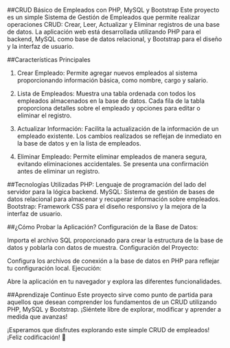 ##CRUD Básico de Empleados con PHP, MySQL y Bootstrap
Este proyecto es un simple Sistema de Gestión de Empleados que permite realizar operaciones CRUD: Crear, Leer, Actualizar y Eliminar registros de una base de datos. La aplicación web está desarrollada utilizando PHP para el backend, MySQL como base de datos relacional, y Bootstrap para el diseño y la interfaz de usuario.

##Características Principales
1. Crear Empleado:
Permite agregar nuevos empleados al sistema proporcionando información básica, como nombre, cargo y salario.

2. Lista de Empleados:
Muestra una tabla ordenada con todos los empleados almacenados en la base de datos. Cada fila de la tabla proporciona detalles sobre el empleado y opciones para editar o eliminar el registro.

3. Actualizar Información:
Facilita la actualización de la información de un empleado existente. Los cambios realizados se reflejan de inmediato en la base de datos y en la lista de empleados.

4. Eliminar Empleado:
Permite eliminar empleados de manera segura, evitando eliminaciones accidentales. Se presenta una confirmación antes de eliminar un registro.

##Tecnologías Utilizadas
PHP: Lenguaje de programación del lado del servidor para la lógica backend.
MySQL: Sistema de gestión de bases de datos relacional para almacenar y recuperar información sobre empleados.
Bootstrap: Framework CSS para el diseño responsivo y la mejora de la interfaz de usuario.

##¿Cómo Probar la Aplicación?
Configuración de la Base de Datos:

Importa el archivo SQL proporcionado para crear la estructura de la base de datos y poblarla con datos de muestra.
Configuración del Proyecto:

Configura los archivos de conexión a la base de datos en PHP para reflejar tu configuración local.
Ejecución:

Abre la aplicación en tu navegador y explora las diferentes funcionalidades.

##Aprendizaje Continuo
Este proyecto sirve como punto de partida para aquellos que desean comprender los fundamentos de un CRUD utilizando PHP, MySQL y Bootstrap. ¡Siéntete libre de explorar, modificar y aprender a medida que avanzas!

¡Esperamos que disfrutes explorando este simple CRUD de empleados! ¡Feliz codificación! 🚀


